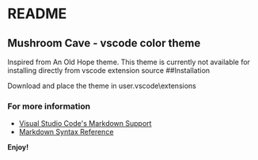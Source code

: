 # README
## Mushroom Cave - vscode color theme
Inspired from An Old Hope theme.
This theme is currently not available for installing directly from vscode extension source
##Installation

Download and place the theme in user\.vscode\extensions


### For more information
* [Visual Studio Code's Markdown Support](http://code.visualstudio.com/docs/languages/markdown)
* [Markdown Syntax Reference](https://help.github.com/articles/markdown-basics/)

**Enjoy!**
